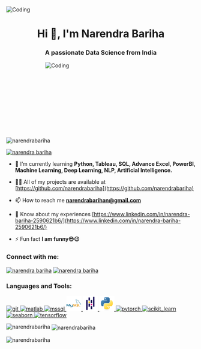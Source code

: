 <img align="center" alt="Coding" width="900" height="300" src="https://github.com/narendrabariha/narendrabariha/blob/main/Future_of_Artificial_Intelligence.gif">
<h1 align="center">Hi 👋, I'm Narendra Bariha</h1>
<h3 align="center">A passionate Data Science from India</h3>
<img align="right" alt="Coding" width="400" height="200" src="https://images.squarespace-cdn.com/content/v1/60479868292a5d29e69ac6b9/d2f479f8-2005-43ae-bb36-e90333fa8f19/Future_of_Artificial_Intelligence.gif?format=1500w">

<p align="left"> <img src="https://komarev.com/ghpvc/?username=narendrabariha&label=Profile%20views&color=0e75b6&style=flat" alt="narendrabariha" /> </p>

<p align="left"> <a href="https://twitter.com/narendra bariha" target="blank"><img src="https://img.shields.io/twitter/follow/narendra bariha?logo=twitter&style=for-the-badge" alt="narendra bariha" /></a> </p>

- 🌱 I’m currently learning **Python, Tableau, SQL, Advance Excel, PowerBI, Machine Learning, Deep Learning, NLP, Artificial Intelligence.**

- 👨‍💻 All of my projects are available at [https://github.com/narendrabariha](https://github.com/narendrabariha)

- 📫 How to reach me **narendrabarihan@gmail.com**

- 📄 Know about my experiences [https://www.linkedin.com/in/narendra-bariha-2590621b6/](https://www.linkedin.com/in/narendra-bariha-2590621b6/)

- ⚡ Fun fact **I am funny😎😉**

<h3 align="left">Connect with me:</h3>
<p align="left">
<a href="https://twitter.com/narendra bariha" target="blank"><img align="center" src="https://raw.githubusercontent.com/rahuldkjain/github-profile-readme-generator/master/src/images/icons/Social/twitter.svg" alt="narendra bariha" height="30" width="40" /></a>
<a href="https://linkedin.com/in/narendra bariha" target="blank"><img align="center" src="https://raw.githubusercontent.com/rahuldkjain/github-profile-readme-generator/master/src/images/icons/Social/linked-in-alt.svg" alt="narendra bariha" height="30" width="40" /></a>
</p>

<h3 align="left">Languages and Tools:</h3>
<p align="left"> <a href="https://git-scm.com/" target="_blank" rel="noreferrer"> <img src="https://www.vectorlogo.zone/logos/git-scm/git-scm-icon.svg" alt="git" width="40" height="40"/> </a> <a href="https://www.mathworks.com/" target="_blank" rel="noreferrer"> <img src="https://upload.wikimedia.org/wikipedia/commons/2/21/Matlab_Logo.png" alt="matlab" width="40" height="40"/> </a> <a href="https://www.microsoft.com/en-us/sql-server" target="_blank" rel="noreferrer"> <img src="https://www.svgrepo.com/show/303229/microsoft-sql-server-logo.svg" alt="mssql" width="40" height="40"/> </a> <a href="https://www.mysql.com/" target="_blank" rel="noreferrer"> <img src="https://raw.githubusercontent.com/devicons/devicon/master/icons/mysql/mysql-original-wordmark.svg" alt="mysql" width="40" height="40"/> </a> <a href="https://pandas.pydata.org/" target="_blank" rel="noreferrer"> <img src="https://raw.githubusercontent.com/devicons/devicon/2ae2a900d2f041da66e950e4d48052658d850630/icons/pandas/pandas-original.svg" alt="pandas" width="40" height="40"/> </a> <a href="https://www.python.org" target="_blank" rel="noreferrer"> <img src="https://raw.githubusercontent.com/devicons/devicon/master/icons/python/python-original.svg" alt="python" width="40" height="40"/> </a> <a href="https://pytorch.org/" target="_blank" rel="noreferrer"> <img src="https://www.vectorlogo.zone/logos/pytorch/pytorch-icon.svg" alt="pytorch" width="40" height="40"/> </a> <a href="https://scikit-learn.org/" target="_blank" rel="noreferrer"> <img src="https://upload.wikimedia.org/wikipedia/commons/0/05/Scikit_learn_logo_small.svg" alt="scikit_learn" width="40" height="40"/> </a> <a href="https://seaborn.pydata.org/" target="_blank" rel="noreferrer"> <img src="https://seaborn.pydata.org/_images/logo-mark-lightbg.svg" alt="seaborn" width="40" height="40"/> </a> <a href="https://www.tensorflow.org" target="_blank" rel="noreferrer"> <img src="https://www.vectorlogo.zone/logos/tensorflow/tensorflow-icon.svg" alt="tensorflow" width="40" height="40"/> </a> </p>

<p><img align="left" src="https://github-readme-stats.vercel.app/api/top-langs?username=narendrabariha&show_icons=true&locale=en&layout=compact" alt="narendrabariha" /></p>

<p>&nbsp;<img align="center" src="https://github-readme-stats.vercel.app/api?username=narendrabariha&show_icons=true&locale=en" alt="narendrabariha" /></p>

<p><img align="center" src="https://github-readme-streak-stats.herokuapp.com/?user=narendrabariha&" alt="narendrabariha" /></p>

